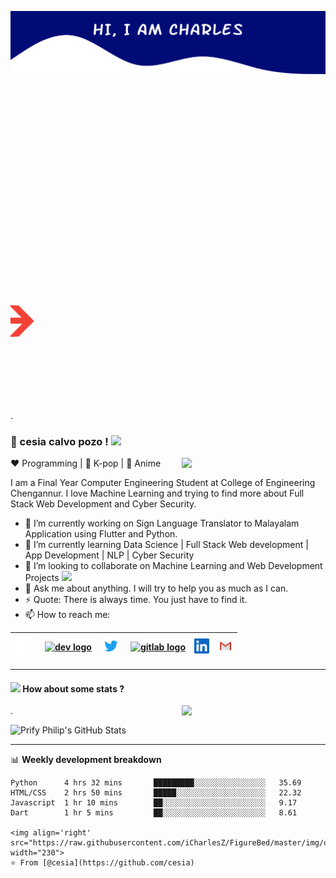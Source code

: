 ![head.png](https://raw.githubusercontent.com/iCharlesZ/FigureBed/master/img/readme-top.png)

<p align="center">
  <img src="https://github.com/Amchuz/Amchuz/blob/master/Amchuz.gif">
</p>
  
.

  
### 👋 cesia calvo pozo !  <img src="https://github.com/TheDudeThatCode/TheDudeThatCode/blob/master/Assets/Earth.gif" width="24px">
<img align='right' src="https://media.giphy.com/media/ieyl9zmCjO4b4t6qoY/giphy.gif" width="230">
  
:heart: Programming | :black_heart: K-pop | :blue_heart: Anime
  
I am a Final Year Computer Engineering Student at College of Engineering Chengannur. I love Machine Learning and trying to find more about Full Stack Web Development and Cyber Security. 

- 🔭 I’m currently working on Sign Language Translator to Malayalam Application using Flutter and Python.
- 🌱 I’m currently learning Data Science | Full Stack Web development | App Development | NLP | Cyber Security
- 👯 I’m looking to collaborate on Machine Learning and Web Development Projects <img src="https://media.giphy.com/media/WUlplcMpOCEmTGBtBW/giphy.gif" width="30">
- 💬 Ask me about anything. I will try to help you as much as I can.
- ⚡ Quote: There is always time. You just have to find it.
- 📫 How to reach me:

| [<img src="https://raw.githubusercontent.com/Delta456/Delta456/master/img/github.png" alt="github logo" width="34">](https://github.com/Amchuz) |  [<img src="https://raw.githubusercontent.com/Delta456/Delta456/master/img/dev.png" alt="dev logo" width="24">](https://dev.to/amchuz) |  [<img src="https://raw.githubusercontent.com/Delta456/Delta456/master/img/twitter.png" alt="twitter logo" width="34">](https://twitter.com/PrifyPhilip) |  [<img src="https://raw.githubusercontent.com/Delta456/Delta456/master/img/gitlab.png" alt="gitlab logo" width="24">](https://gitlab.com/Amchuz) |  [<img src="https://github.com/Amchuz/Amchuz/blob/master/linkedin.jpeg" alt="linkedin logo" width="24">](https://www.linkedin.com/in/prify-philip-343b53150/) |  [<img src="https://github.com/Amchuz/Amchuz/blob/master/gmail.jpeg" alt="gmail logo" width="24">](amchu1714@gmail.com)
|---|---|---|---|---|---|
----

#### <img src="https://media.giphy.com/media/VgCDAzcKvsR6OM0uWg/giphy.gif" width="50"> How about some stats ?
<img align='right' src="https://media.giphy.com/media/M9gbBd9nbDrOTu1Mqx/giphy.gif" width="230">

.    
   
![Prify Philip's GitHub Stats](https://github-readme-stats.vercel.app/api?username=Amchuz&hide=["stars"]&show_icons=true)

-------

📊 **Weekly development breakdown**
<!--START_SECTION:waka-->
```text
Python      4 hrs 32 mins       █████████░░░░░░░░░░░░░░░░   35.69 
HTML/CSS    2 hrs 50 mins       █████░░░░░░░░░░░░░░░░░░░░   22.32 
Javascript  1 hr 10 mins        ██░░░░░░░░░░░░░░░░░░░░░░░   9.17 
Dart        1 hr 5 mins         ██░░░░░░░░░░░░░░░░░░░░░░░   8.61 

<img align='right' src="https://raw.githubusercontent.com/iCharlesZ/FigureBed/master/img/octocat.gif" width="230">
⭐️ From [@cesia](https://github.com/cesia)

